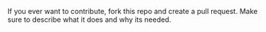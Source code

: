 If you ever want to contribute, fork this repo and create a pull request.
Make sure to describe what it does and why its needed.
